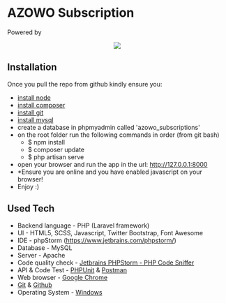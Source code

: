 <h1>AZOWO Subscription</h1>
<span>Powered by</span>    
<p align="center"><img src="https://laravel.com/assets/img/components/logo-laravel.svg"></p>

## Installation

Once you pull the repo from github kindly ensure you:

- [install node](https://nodejs.org/en/)
- [install composer](https://getcomposer.org/download/)
- [install git](https://git-scm.com/downloads)
- [install mysql](https://www.apachefriends.org/download.html)
- create a database in phpmyadmin called 'azowo_subscriptions'
- on the root folder run the following commands in order (from git bash)
  - $ npm install
  - $ composer update
  - $ php artisan serve
- open your browser and run the app in the url: http://127.0.0.1:8000
- *Ensure you are online and you have enabled javascript on your browser!
- Enjoy :)

## Used Tech

- Backend language - PHP (Laravel framework)
- UI - HTML5, SCSS, Javascript, Twitter Bootstrap, Font Awesome
- IDE - phpStorm (https://www.jetbrains.com/phpstorm/)
- Database - MySQL
- Server - Apache
- Code quality check - [Jetbrains PHPStorm - PHP Code Sniffer](https://www.jetbrains.com/help/phpstorm/using-php-code-sniffer.html)
- API & Code Test - [PHPUnit](https://phpunit.de/) & [Postman](https://www.getpostman.com/downloads/)
- Web browser - [Google Chrome](https://www.google.com/chrome/)
- [Git](https://git-scm.com/downloads) & [Github](https://github.com/donksly/subscriptionApi)
- Operating System - [Windows](https://www.microsoft.com/en-us/software-download/windows10)
